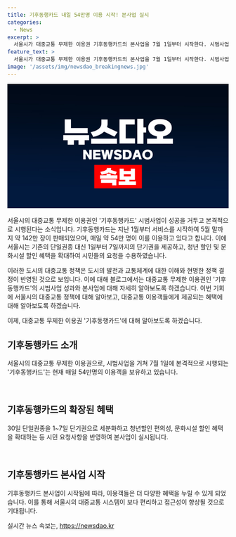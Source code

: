 ```yaml
---
title: 기후동행카드 내일 54만명 이용 시작! 본사업 실시
categories:
  - News
excerpt: >
  서울시가 대중교통 무제한 이용권 기후동행카드의 본사업을 7월 1일부터 시작한다. 시범사업 기간 내에 약 142만장이 판매되었으며, 하루 평균 54만명이 이용 중이다. 시는 단기권으로 세분화하고 청년할인, 문화시설 할인 혜택을 추가하여 본사업을 실시할 예정이다. 
feature_text: >
  서울시가 대중교통 무제한 이용권 기후동행카드의 본사업을 7월 1일부터 시작한다. 시범사업 기간 내에 약 142만장이 판매되었으며, 하루 평균 54만명이 이용 중이다. 시는 단기권으로 세분화하고 청년할인, 문화시설 할인 혜택을 추가하여 본사업을 실시할 예정이다. 
image: '/assets/img/newsdao_breakingnews.jpg'
---
```


<p><img src="/assets/img/newsdao_breakingnews.jpg" alt="pcversion 속보" /></p>

<p>서울시의 대중교통 무제한 이용권인 '기후동행카드' 시범사업이 성공을 거두고 본격적으로 시행된다는 소식입니다. 기후동행카드는 지난 1월부터 서비스를 시작하여 5월 말까지 약 142만 장이 판매되었으며, 매일 약 54만 명이 이를 이용하고 있다고 합니다. 이에 서울시는 기존의 단일권종 대신 1일부터 7일까지의 단기권을 제공하고, 청년 할인 및 문화시설 할인 혜택을 확대하여 시민들의 요청을 수용하였습니다.</p>

<p>이러한 도시의 대중교통 정책은 도시의 발전과 교통체계에 대한 이해와 현명한 정책 결정이 반영된 것으로 보입니다. 이에 대해 블로그에서는 대중교통 무제한 이용권인 '기후동행카드'의 시범사업 성과와 본사업에 대해 자세히 알아보도록 하겠습니다. 이번 기회에 서울시의 대중교통 정책에 대해 알아보고, 대중교통 이용객들에게 제공되는 혜택에 대해 알아보도록 하겠습니다. </p>

<p>이제, 대중교통 무제한 이용권 '기후동행카드'에 대해 알아보도록 하겠습니다. </p>

<h2 data-ke-size="size26">기후동행카드 소개</h2>

<p>서울시의 대중교통 무제한 이용권으로, 시범사업을 거쳐 7월 1일에 본격적으로 시행되는 '기후동행카드'는 현재 매일 54만명의 이용객을 보유하고 있습니다.</p>

<p data-ke-size="size16">&nbsp;</p>

<h2 data-ke-size="size26">기후동행카드의 확장된 혜택</h2>

<p>30일 단일권종을 1~7일 단기권으로 세분화하고 청년할인 편의성, 문화시설 할인 혜택을 확대하는 등 시민 요청사항을 반영하여 본사업이 실시됩니다.</p>

<p data-ke-size="size16">&nbsp;</p>

<h2 data-ke-size="size26">기후동행카드 본사업 시작</h2>

<p>기후동행카드 본사업이 시작됨에 따라, 이용객들은 더 다양한 혜택을 누릴 수 있게 되었습니다. 이를 통해 서울시의 대중교통 시스템이 보다 편리하고 접근성이 향상될 것으로 기대됩니다.</p>
실시간 뉴스 속보는, <a href="https://newsdao.kr" rel="dofollow">https://newsdao.kr</a>


